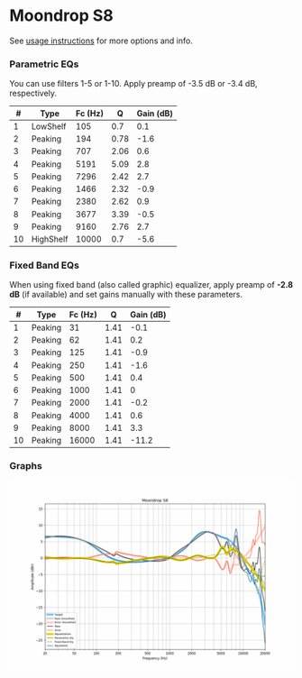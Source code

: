 # Moondrop S8
See [usage instructions](https://github.com/jaakkopasanen/AutoEq#usage) for more options and info.

### Parametric EQs
You can use filters 1-5 or 1-10. Apply preamp of -3.5 dB or -3.4 dB, respectively.

|   # | Type      |   Fc (Hz) |    Q |   Gain (dB) |
|-----|-----------|-----------|------|-------------|
|   1 | LowShelf  |       105 | 0.7  |         0.1 |
|   2 | Peaking   |       194 | 0.78 |        -1.6 |
|   3 | Peaking   |       707 | 2.06 |         0.6 |
|   4 | Peaking   |      5191 | 5.09 |         2.8 |
|   5 | Peaking   |      7296 | 2.42 |         2.7 |
|   6 | Peaking   |      1466 | 2.32 |        -0.9 |
|   7 | Peaking   |      2380 | 2.62 |         0.9 |
|   8 | Peaking   |      3677 | 3.39 |        -0.5 |
|   9 | Peaking   |      9160 | 2.76 |         2.7 |
|  10 | HighShelf |     10000 | 0.7  |        -5.6 |

### Fixed Band EQs
When using fixed band (also called graphic) equalizer, apply preamp of **-2.8 dB** (if available) and set gains manually with these parameters.

|   # | Type    |   Fc (Hz) |    Q |   Gain (dB) |
|-----|---------|-----------|------|-------------|
|   1 | Peaking |        31 | 1.41 |        -0.1 |
|   2 | Peaking |        62 | 1.41 |         0.2 |
|   3 | Peaking |       125 | 1.41 |        -0.9 |
|   4 | Peaking |       250 | 1.41 |        -1.6 |
|   5 | Peaking |       500 | 1.41 |         0.4 |
|   6 | Peaking |      1000 | 1.41 |         0   |
|   7 | Peaking |      2000 | 1.41 |        -0.2 |
|   8 | Peaking |      4000 | 1.41 |         0.6 |
|   9 | Peaking |      8000 | 1.41 |         3.3 |
|  10 | Peaking |     16000 | 1.41 |       -11.2 |

### Graphs
![](./Moondrop%20S8.png)
